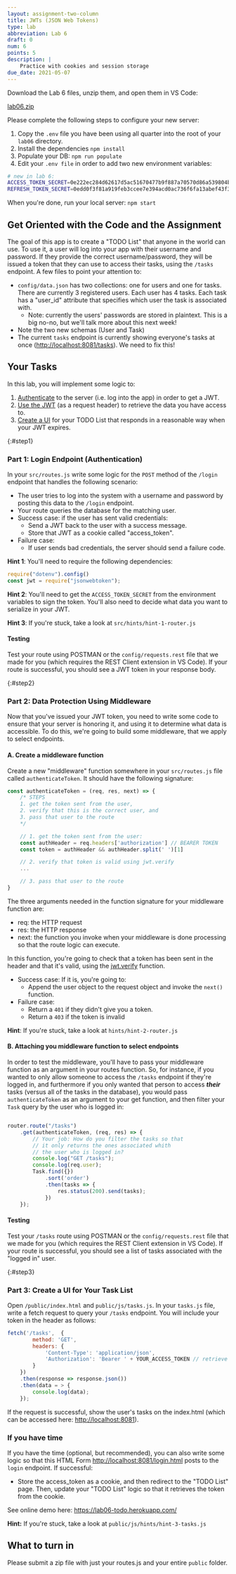 ```yaml
---
layout: assignment-two-column
title: JWTs (JSON Web Tokens)
type: lab
abbreviation: Lab 6
draft: 0
num: 6
points: 5
description: |
    Practice with cookies and session storage
due_date: 2021-05-07
---
```


<!-- ## Background
Things to cover here:

1. Server-side templates. For interfaces that aren't super dynamic. Usually login / logout / registration screens.
2. Hashing passwords.
3. JWT workflow.
4. Middleware.

### Helpers
In Visual Studio Code, install "REST Client"

...and the make a request...

```bash
GET http://localhost:8081/tasks
``` 

## Set Up

-->


Download the Lab 6 files, unzip them, and open them in VS Code: 

<a class="nu-button" href="/spring2021/course-files/labs/lab06.zip">lab06.zip<i class="fas fa-download" aria-hidden="true"></i></a>

Please complete the following steps to configure your new server:
1. Copy the `.env` file you have been using all quarter into the root of your `lab06` directory.
1. Install the dependencies `npm install`
1. Populate your DB: `npm run populate`
1. Edit your `.env file` in order to add two new environment variables:

```bash
# new in lab 6:
ACCESS_TOKEN_SECRET=0e222ec284d62617d5ac51670477b9f887a70570d86a539804bee7d039c5f6aa8f427a5e5b87a403b0f658ef00c2a0ba16345d29750b82c5093818e87ee4dfc6
REFRESH_TOKEN_SECRET=0edd0f3f81a919feb3ccee7e394acd0ac736f6fa13abef43f33571acf4f2d6f5de0c7c98bbaa6109c565d5816766748f3942927ed484b9cda329e4b47377191d
```

When you're done, run your local server: `npm start`


## Get Oriented with the Code and the Assignment
The goal of this app is to create a "TODO List" that anyone in the world can use. To use it, a user will log into your app with their username and password. If they provide the correct username/password, they will be issued a token that they can use to access their tasks, using the `/tasks` endpoint. A few files to point your attention to:
* `config/data.json` has two collections: one for users and one for tasks. There are currently 3 registered users. Each user has 4 tasks. Each task has a "user_id" attribute that specifies which user the task is associated with.
   * Note: currently the users' passwords are stored in plaintext. This is a big no-no, but we'll talk more about this next week!
* Note the two new schemas (User and Task)
* The current `tasks` endpoint is currently showing everyone's tasks at once ([http://localhost:8081/tasks](http://localhost:8081/tasks)). We need to fix this!

## Your Tasks
In this lab, you will implement some logic to:
1. [Authenticate](#step1) to the server (i.e. log into the app) in order to get a JWT.
2. [Use the JWT](#step2) (as a request header) to retrieve the data you have access to.
3. [Create a UI](#step3) for your TODO List that responds in a reasonable way when your JWT expires. 


{:#step1}
### Part 1: Login Endpoint (Authentication)
In your `src/routes.js` write some logic for the `POST` method of the  `/login` endpoint that handles the following scenario:
* The user tries to log into the system with a username and password by posting this data to the `/login` endpoint.
* Your route queries the database for the matching user.
* Success case: if the user has sent valid credentials:
   * Send a JWT back to the user with a success message.
   * Store that JWT as a cookie called "access_token".
* Failure case: 
   * If user sends bad credentials, the server should send a failure code.

**Hint 1**: You'll need to require the following dependencies:

```js
require("dotenv").config()
const jwt = require("jsonwebtoken");
```

**Hint 2**: You'll need to get the `ACCESS_TOKEN_SECRET` from the environment variables to sign the token. You'll also need to decide what data you want to serialize in your JWT.

**Hint 3**: If you're stuck, take a look at `src/hints/hint-1-router.js`

#### Testing
Test your route using POSTMAN or the `config/requests.rest` file that we made for you (which requires the REST Client extension in VS Code). If your route is successful, you should see a JWT token in your response body.

{:#step2}
### Part 2: Data Protection Using Middleware
Now that you've issued your JWT token, you need to write some code to ensure that your server is honoring it, and using it to determine what data is accessible. To do this, we're going to build some middleware, that we apply to select endpoints.

#### A. Create a middleware function
Create a new "middleware" function somewhere in your `src/routes.js` file called `authenticateToken`. It should have the following signature:

```js
const authenticateToken = (req, res, next) => {
    /* STEPS
    1. get the token sent from the user,
    2. verify that this is the correct user, and
    3. pass that user to the route
    */

    // 1. get the token sent from the user:
    const authHeader = req.headers['authorization'] // BEARER TOKEN
    const token = authHeader && authHeader.split(' ')[1]

    // 2. verify that token is valid using jwt.verify
    ...

    // 3. pass that user to the route
}
```

The three arguments needed in the function signature for your middleware function are:
* req: the HTTP request 
* res: the HTTP response
* next: the function you invoke when your middleware is done processing so that the route logic can execute.

In this function, you're going to check that a token has been sent in the header and that it's valid, using the <a href="https://www.npmjs.com/package/jsonwebtoken#tokenexpirederror" target="_blank">jwt.verify</a> function.
* Success case: If it is, you're going to:
   * Append the user object to the request object and invoke the `next()` function.
* Failure case: 
   * Return a `401` if they didn't give you a token.
   * Return a `403` if the token is invalid


**Hint**: If you're stuck, take a look at `hints/hint-2-router.js`

#### B. Attaching you middleware function to select endpoints
In order to test the middleware, you'll have to pass your middleware function as an argument in your routes function. So, for instance, if you wanted to only allow someone to access the `/tasks` endpoint if they're logged in, and furthermore if you only wanted that person to access ***their*** tasks (versus all of the tasks in the database), you would pass `authenticateToken` as an argument to your get function, and then filter your `Task` query by the user who is logged in:


```js

router.route("/tasks")
    .get(authenticateToken, (req, res) => {
        // Your job: How do you filter the tasks so that 
        // it only returns the ones associated whith 
        // the user who is logged in?
        console.log("GET /tasks");
        console.log(req.user);
        Task.find({})
            .sort('order')
            .then(tasks => {
                res.status(200).send(tasks);
            })
    });
```

#### Testing
Test your `/tasks` route using POSTMAN or the `config/requests.rest` file that we made for you (which requires the REST Client extension in VS Code). If your route is successful, you should see a list of tasks associated with the "logged in" user.


{:#step3}
### Part 3: Create a UI for Your Task List
Open `/public/index.html` and `public/js/tasks.js`. In your `tasks.js` file, write a fetch request to query your `/tasks` endpoint. You will include your token in the header as follows:

```js
fetch('/tasks',  {
        method: 'GET', 
        headers: {
            'Content-Type': 'application/json',
            'Authorization': 'Bearer ' + YOUR_ACCESS_TOKEN // retrieve from /login POST.
        }
    })
    .then(response => response.json())
    .then(data = > {
        console.log(data);
    });
```

If the request is successful, show the user's tasks on the index.html (which can be accessed here: [http://localhost:8081](http://localhost:8081)).


### If you have time
If you have the time (optional, but recommended), you can also write some logic so that this HTML Form [http://localhost:8081/login.html](http://localhost:8081/login.html) posts to the `login` endpoint. If successful:

* Store the access_token as a cookie, and then redirect to the "TODO List" page.
Then, update your "TODO List" logic so that it retrieves the token from the cookie.

See online demo here: <a href="https://lab06-todo.herokuapp.com/" target="_blank">https://lab06-todo.herokuapp.com/</a>


**Hint:** If you're stuck, take a look at `public/js/hints/hint-3-tasks.js`

## What to turn in
Please submit a zip file with just your routes.js and your entire `public` folder. 
